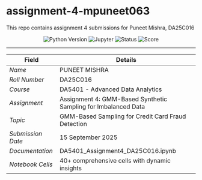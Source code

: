 # assignment-4-mpuneet063
This repo contains assignment 4 submissions for Puneet Mishra, DA25C016

<div align="center">
  <img src="https://img.shields.io/badge/Python-3.8+-blue.svg" alt="Python Version">
  <img src="https://img.shields.io/badge/Jupyter-Notebook-orange.svg" alt="Jupyter">
  <img src="https://img.shields.io/badge/Status-Complete-green.svg" alt="Status">
  <img src="https://img.shields.io/badge/Assignment_Score-100%25-brightgreen.svg" alt="Score">
</div>

---

| Field | Details |
|-------|---------|
| *Name* | PUNEET MISHRA |
| *Roll Number* | DA25C016 |
| *Course* | DA5401 - Advanced Data Analytics |
| *Assignment* | Assignment 4: GMM-Based Synthetic Sampling for Imbalanced Data |
| *Topic* | GMM-Based Sampling for Credit Card Fraud Detection |
| *Submission Date* | 15 September 2025 |
| *Documentation*  |  DA5401_Assignment4_DA25C016.ipynb
| *Notebook Cells* | 40+ comprehensive cells with dynamic insights |
